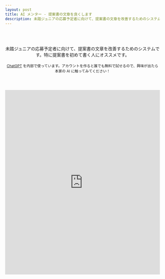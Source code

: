 ```yaml
---
layout: post
title: AI メンター - 提案書の文章を良くします
description: 未踏ジュニアの応募予定者に向けて、提案書の文章を改善するためのシステムです。特に提案書を初めて書く人にオススメです。
---
```


<style>
.iframe-form{
  margin: auto;
  display: block;
  height: 660px;
}
 
@media screen and (max-width: 600px){
  .iframe-form{
    height: 830px;
    width:  120%;
    margin-left: -30px;
  }
}
</style>

<p style="text-align:center; padding: 50px 0px 40px;">
  未踏ジュニアの応募予定者に向けて、提案書の文章を改善するためのシステムです。特に提案書を初めて書く人にオススメです。<br>
  <br>
  <small><a href='https://chat.openai.com/chat' target='_blank' rel='noopener'>ChatGPT</a> を内部で使っています。アカウントを作ると誰でも無料で試せるので、興味が出たら本家の AI に触ってみてください！</small><br>
</p>

<iframe src="https://ai-mentor.onrender.com" width="100%" height="600" frameborder="0" allowfullscreen></iframe>
